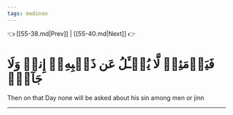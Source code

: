 ```yaml
---
tags: medinan
---
```


👈 [[55-38.md|Prev]] | [[55-40.md|Next]] 👉

# فَيَوۡمَئِذٖ لَّا يُسۡـَٔلُ عَن ذَنۢبِهِۦٓ إِنسٞ وَلَا جَآنّٞ

Then on that Day none will be asked about his sin among men or jinn

---

